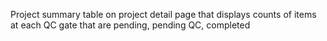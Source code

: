 Project summary table on project detail page that displays counts of items at each QC gate that are pending, pending QC, completed